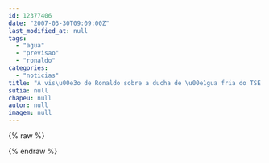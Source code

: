 ```yaml
---
id: 12377406
date: "2007-03-30T09:09:00Z"
last_modified_at: null
tags:
  - "agua"
  - "previsao"
  - "ronaldo"
categories:
  - "noticias"
title: "A vis\u00e3o de Ronaldo sobre a ducha de \u00e1gua fria do TSE na farra das legendas"
sutia: null
chapeu: null
autor: null
imagem: null
---
```

{% raw %}
<p> </p>
{% endraw %}